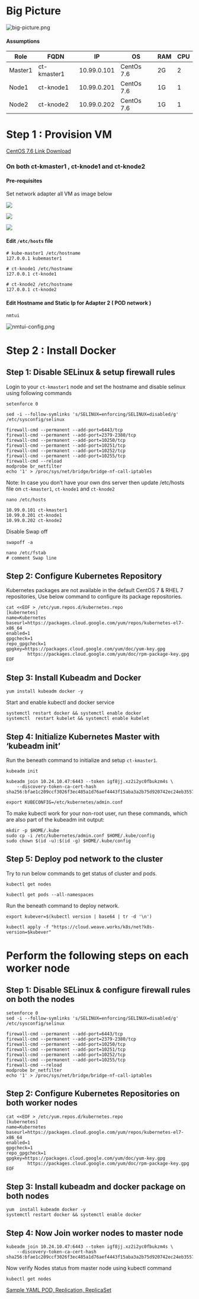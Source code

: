 # Big Picture

![big-picture.png](./static/big-picture.png) 


#### Assumptions

|Role|FQDN|IP|OS|RAM|CPU|
|----|----|----|----|----|----|
|Master1|ct-kmaster1|10.99.0.101|CentOs 7.6|2G|2|
|Node1|ct-knode1|10.99.0.201|CentOs 7.6|1G|1|
|Node2|ct-knode2|10.99.0.202|CentOs 7.6|1G|1|


# Step 1 : Provision VM 

[CentOS 7.6 Link Download](https://sourceforge.net/projects/osboxes/files/v/vb/10-C-nt/7/7-18.10/181064.7z/download) 


### On both ct-kmaster1 , ct-knode1 and ct-knode2
#### Pre-requisites 
Set network adapter all VM as image below


![](./static/adapter1.png) 

![](./static/adapter2.png) 

![](./static/adapter-2.png) 



#### Edit `/etc/hosts` file

```
# kube-master1 /etc/hostname
127.0.0.1 kubemaster1
```

```
# ct-knode1 /etc/hostname
127.0.0.1 ct-knode1
```

```
# ct-knode2 /etc/hostname
127.0.0.1 ct-knode2
```

#### Edit Hostname and  Static Ip for Adapter 2 ( POD network )
```
nmtui
```

![nmtui-config.png](./static/nmtui-config.png) 


# Step 2 : Install Docker

## Step 1: Disable SELinux & setup firewall rules
Login to your `ct-kmaster1` node and set the hostname and disable selinux using following commands



```
setenforce 0

sed -i --follow-symlinks 's/SELINUX=enforcing/SELINUX=disabled/g' /etc/sysconfig/selinux
```


```
firewall-cmd --permanent --add-port=6443/tcp
firewall-cmd --permanent --add-port=2379-2380/tcp
firewall-cmd --permanent --add-port=10250/tcp
firewall-cmd --permanent --add-port=10251/tcp
firewall-cmd --permanent --add-port=10252/tcp
firewall-cmd --permanent --add-port=10255/tcp
firewall-cmd --reload
modprobe br_netfilter
echo '1' > /proc/sys/net/bridge/bridge-nf-call-iptables

```

Note: In case you don’t have your own dns server then update /etc/hosts file on `ct-kmaster1`, `ct-knode1` and `ct-knode2`
```
nano /etc/hosts
```

```
10.99.0.101 ct-kmaster1
10.99.0.201 ct-knode1
10.99.0.202 ct-knode2

```

Disable Swap off
```
swapoff -a

nano /etc/fstab
# comment Swap line
```


## Step 2: Configure Kubernetes Repository
Kubernetes packages are not available in the default CentOS 7 & RHEL 7 repositories, Use below command to configure its package repositories.

```
cat <<EOF > /etc/yum.repos.d/kubernetes.repo
[kubernetes]
name=Kubernetes
baseurl=https://packages.cloud.google.com/yum/repos/kubernetes-el7-x86_64
enabled=1
gpgcheck=1
repo_gpgcheck=1
gpgkey=https://packages.cloud.google.com/yum/doc/yum-key.gpg
        https://packages.cloud.google.com/yum/doc/rpm-package-key.gpg
EOF
```

## Step 3: Install Kubeadm and Docker
```
yum install kubeadm docker -y

```

Start and enable kubectl and docker service

```
systemctl restart docker && systemctl enable docker
systemctl  restart kubelet && systemctl enable kubelet
```

## Step 4: Initialize Kubernetes Master with ‘kubeadm init’
Run the beneath command to  initialize and setup `ct-kmaster1`.

```
kubeadm init
```

```
kubeadm join 10.24.10.47:6443 --token igf8jj.xz2i2yc0fbukzm4s \
    --discovery-token-ca-cert-hash sha256:bfae1c209ccf3026f3ec485a1d76aef4443f15aba3a2b75d920742ec24eb3557
```

```
export KUBECONFIG=/etc/kubernetes/admin.conf

```
To make kubectl work for your non-root user, run these commands, which are also part of the kubeadm init output:

```
mkdir -p $HOME/.kube
sudo cp -i /etc/kubernetes/admin.conf $HOME/.kube/config
sudo chown $(id -u):$(id -g) $HOME/.kube/config

```


## Step 5: Deploy pod network to the cluster
Try to run below commands to get status of cluster and pods.
```
kubectl get nodes
```

```
kubectl get pods --all-namespaces
```

Run the beneath command to deploy network.

```
export kubever=$(kubectl version | base64 | tr -d '\n')
```

```
kubectl apply -f "https://cloud.weave.works/k8s/net?k8s-version=$kubever"
```


# Perform the following steps on each worker node

## Step 1: Disable SELinux & configure firewall rules on both the nodes
```
setenforce 0
sed -i --follow-symlinks 's/SELINUX=enforcing/SELINUX=disabled/g' /etc/sysconfig/selinux

firewall-cmd --permanent --add-port=6443/tcp
firewall-cmd --permanent --add-port=2379-2380/tcp
firewall-cmd --permanent --add-port=10250/tcp
firewall-cmd --permanent --add-port=10251/tcp
firewall-cmd --permanent --add-port=10252/tcp
firewall-cmd --permanent --add-port=10255/tcp
firewall-cmd --reload
modprobe br_netfilter
echo '1' > /proc/sys/net/bridge/bridge-nf-call-iptables

```

## Step 2: Configure Kubernetes Repositories on both worker nodes
```
cat <<EOF > /etc/yum.repos.d/kubernetes.repo
[kubernetes]
name=Kubernetes
baseurl=https://packages.cloud.google.com/yum/repos/kubernetes-el7-x86_64
enabled=1
gpgcheck=1
repo_gpgcheck=1
gpgkey=https://packages.cloud.google.com/yum/doc/yum-key.gpg
        https://packages.cloud.google.com/yum/doc/rpm-package-key.gpg
EOF

```
## Step 3: Install kubeadm and docker package on both nodes

```
yum  install kubeadm docker -y
systemctl restart docker && systemctl enable docker
```


## Step 4: Now Join worker nodes to master node
```
kubeadm join 10.24.10.47:6443 --token igf8jj.xz2i2yc0fbukzm4s \
    --discovery-token-ca-cert-hash sha256:bfae1c209ccf3026f3ec485a1d76aef4443f15aba3a2b75d920742ec24eb3557

```

Now verify Nodes status from master node using kubectl command

```
kubectl get nodes

```


[Sample YAML POD, Replication, ReplicaSet](https://github.com/boonkuaeb/kubernetes-install-cluster-ubunt16-04/tree/master/yaml) 

